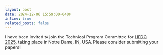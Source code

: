 ```yaml
---
layout: post
date: 2024-12-06 15:59:00-0400
inline: true
related_posts: false
---
```

I have been invited to join the Technical Program Committee for  [HPDC 2025](http://hpdc.sci.utah.edu/2025/), taking place in Notre Dame, IN, USA. Please consider submitting your papers!